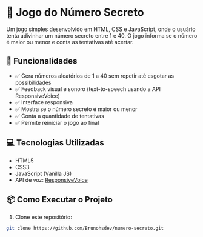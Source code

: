 # 🔢 Jogo do Número Secreto

Um jogo simples desenvolvido em HTML, CSS e JavaScript, onde o usuário tenta adivinhar um número secreto entre 1 e 40. O jogo informa se o número é maior ou menor e conta as tentativas até acertar.

## 🎯 Funcionalidades

- ✅ Gera números aleatórios de 1 a 40 sem repetir até esgotar as possibilidades
- ✅ Feedback visual e sonoro (text-to-speech usando a API ResponsiveVoice)
- ✅ Interface responsiva
- ✅ Mostra se o número secreto é maior ou menor
- ✅ Conta a quantidade de tentativas
- ✅ Permite reiniciar o jogo ao final

## 💻 Tecnologias Utilizadas

- HTML5
- CSS3
- JavaScript (Vanilla JS)
- API de voz: [ResponsiveVoice](https://responsivevoice.org/)

## 📦 Como Executar o Projeto

1. Clone este repositório:
```bash
git clone https://github.com/Brunohsdev/numero-secreto.git

